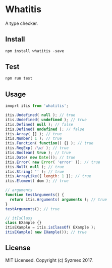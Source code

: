 
# Whatitis
A type checker.

## Install
```js
npm install whatitis -save
```

## Test
```js
npm run test
```

## Usage
```js
imoprt itis from 'whatitis';

itis.Undefined( null ); // true
itis.Undefined( undefined ); // true
itis.Defined( null ); // false
itis.Defined( undefined ); // false
itis.Array( [] ); // true
itis.Number( 1 ); // true
itis.Function( function() {} ); // true
itis.RegExp( /\w/ ); // true
itis.Boolean( true ); // true
itis.Date( new Date()); // true
itis.Error( new Error( 'error' )); // true
itis.Null( null ); // true
itis.String( '' ); // true
itis.ArrayLike({ length: 1 }); // true
itis.Element( dom ); // true

// arguments
function testArguments() {
  return itis.Arguments( arguments ); // true
}
testArguments(); // true

// itIsClass
class EXample {}
itisEXample = itis.isClassOf( EXample );
itisEXample( new EXample()); // true
```

## License
MIT Licensed. Copyright (c) Syzmex 2017.
